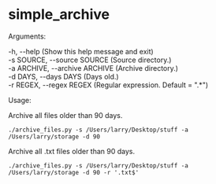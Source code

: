 # simple_archive

Arguments:

-h, --help (Show this help message and exit)  
-s SOURCE, --source SOURCE (Source directory.)  
-a ARCHIVE, --archive ARCHIVE (Archive directory.)  
-d DAYS, --days DAYS  (Days old.)   
-r REGEX, --regex REGEX (Regular expression. Default = ".*")  


Usage:

Archive all files older than 90 days.
```
./archive_files.py -s /Users/larry/Desktop/stuff -a /Users/larry/storage -d 90
```
Archive all .txt files older than 90 days.
```
./archive_files.py -s /Users/larry/Desktop/stuff -a /Users/larry/storage -d 90 -r '.txt$'
```
